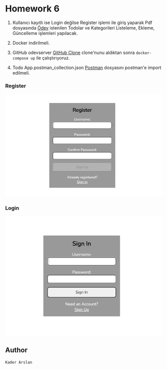 # Homework 6
1. Kullanıcı kayıtlı ise Login değilse Register işlemi ile giriş yaparak Pdf dosyasında [Ödev](https://github.com/KaderArslan/Gelecek_Varlik_Bootcamp/blob/main/HomeWork_6/Odev.pdf "") istenilen Todolar ve Kategorileri Listeleme, Ekleme, Güncelleme işlemleri yapılacak.

1. Docker indirilmeli.

1. GitHub odevserver [GitHub Clone](https://github.com/haandev/odevserver "") clone'nunu aldıktan sonra ```docker-compose up``` ile çalıştırıyoruz.

1. Todo App.postman_collection.json [Postman](https://github.com/GelecekVarlik-FullStack-Bootcamp/odev-6-react-2-KaderArslan/blob/main/Todo%20App.postman_collection.json "") dosyasını postman'e import edilmeli.

### Register
![Register](https://github.com/KaderArslan/Gelecek_Varlik_Bootcamp/blob/main/HomeWork_6/screenshots/register.png)
### Login
![Login](https://github.com/KaderArslan/Gelecek_Varlik_Bootcamp/blob/main/HomeWork_6/screenshots/login.png)

## Author
```Kader Arslan```
